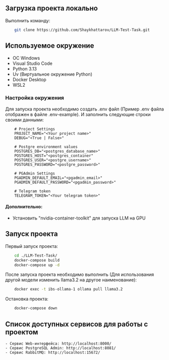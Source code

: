 ## Загрузка проекта локально
Выполнить команду:
```bash
    git clone https://github.com/Shaykhattarov/LLM-Test-Task.git
```

## Используемое окружение
- ОС Windows
- Visual Studio Code
- Python 3.13
- Uv (Виртуальное окружение Python)
- Docker Desktop
- WSL2
    
### Настройка окружения
Для запуска проекта необходимо создать .env файл (Пример .env файла отображен в файле .env-example).
И заполнить следующие строки своими данными:
```text
    # Project Settings
    PROJECT_NAME="<Your project name>"
    DEBUG="<True | False>"
        
    # Postgre environment values
    POSTGRES_DB="<postgres_database_name>"
    POSTGRES_HOST="<postgres_container"
    POSTGRES_USER="<postgre_username>"
    POSTGRES_PASSWORD="<postgre_password>"

    # PGAdmin Settings
    PGADMIN_DEFAULT_EMAIL="<pgadmin_email>"
    PGADMIN_DEFAULT_PASSWORD="<pgadmin_password>"

    # Telegram token
    TELEGRAM_TOKEN="<Your telegram token>"
```

#### Дополнительно:
- Установить "nvidia-container-toolkit" для запуска LLM на GPU

## Запуск проекта
Первый запуск проекта:
```bash
    cd ./LLM-Test-Task/
    docker-compose build
    docker-compose up -d
```

После запуска проекта необходимо выполнить (Для использования другой модели изменить llama3.2 на другое наименование):
```bash
    docker exec -t ibs-ollama-1 ollama pull llama3.2
```

Остановка проекта:
```bash
    docker-compose down
```

## Список доступных сервисов для работы с проектом

    - Сервис Web-интерфейса: http://localhost:8000/
    - Сервис PostgreSQL Admin: http://localhost:8081/
    - Сервис RabbitMQ: http://localhost:15672/

